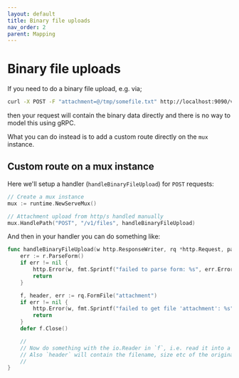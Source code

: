 ```yaml
---
layout: default
title: Binary file uploads
nav_order: 2
parent: Mapping
---
```


# Binary file uploads

If you need to do a binary file upload, e.g. via;

```sh
curl -X POST -F "attachment=@/tmp/somefile.txt" http://localhost:9090/v1/files
```

then your request will contain the binary data directly and there is no way to model this using gRPC.

What you can do instead is to add a custom route directly on the `mux` instance.

## Custom route on a mux instance

Here we'll setup a handler (`handleBinaryFileUpload`) for `POST` requests: 

```go
// Create a mux instance
mux := runtime.NewServeMux()

// Attachment upload from http/s handled manually
mux.HandlePath("POST", "/v1/files", handleBinaryFileUpload)
```

And then in your handler you can do something like:

```go
func handleBinaryFileUpload(w http.ResponseWriter, rq *http.Request, params map[string]string) {
	err := r.ParseForm()
	if err != nil {
		http.Error(w, fmt.Sprintf("failed to parse form: %s", err.Error()), http.StatusBadRequest)
		return
	}

	f, header, err := rq.FormFile("attachment")
	if err != nil {
		http.Error(w, fmt.Sprintf("failed to get file 'attachment': %s", err.Error()), http.StatusBadRequest)
		return
	}
	defer f.Close()

	//
	// Now do something with the io.Reader in `f`, i.e. read it into a buffer or stream it to a gRPC client side stream.
	// Also `header` will contain the filename, size etc of the original file.
	//
}
```
